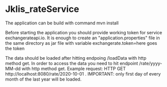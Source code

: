 # Jklis_rateService

The application can be build with command mvn install

Before starting the application you should provide working token for service exchangerateapi.io. It is enough to create an "application.properties" file in the same directory as jar file with variable
exchangerate.token=here goes the token

The data should be loaded after hitting endpoing /loadData with http method get.
In order to access the data you need to hit endpoint /rate/yyyy-MM-dd with http method get. Example request: HTTP GET http://localhost:8080/rate/2020-10-01 .
IMPORTANT: only first day of every month of the last year will be loaded.
